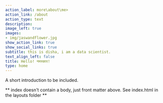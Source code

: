 ```yaml
---
action_label: more\about\me>
action_link: /about
action_type: text
description: 
image_left: true
images:
- img/jaswandflower.jpg
show_action_link: true
show_social_links: true
subtitle: this is disha, i am a data scientist.
text_align_left: false
title: Hello! नमस्कार!
type: home
---
```


A short introduction to be included.

** index doesn't contain a body, just front matter above.
See index.html in the layouts folder **

